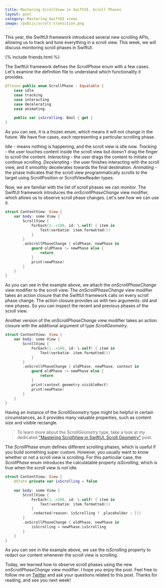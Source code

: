 ```yaml
---
title: Mastering ScrollView in SwiftUI. Scroll Phases
layout: post
category: Mastering SwiftUI views
image: /public/scroll-transition.png
---
```


This year, the SwiftUI framework introduced several new scrolling APIs, allowing us to track and tune everything in a scroll view. This week, we will discuss monitoring scroll phases in SwiftUI.

{% include friends.html %}

The SwiftUI framework defines the *ScrollPhase* enum with a few cases. Let's examine the definition file to understand which functionality it provides.

```swift
@frozen public enum ScrollPhase : Equatable {
    case idle
    case tracking
    case interacting
    case decelerating
    case animating
    
    public var isScrolling: Bool { get }
}
```

As you can see, it is a frozen enum, which means it will not change in the future. We have five cases, each representing a particular scrolling phase.

*Idle* - means nothing is happening, and the scroll view is idle now.
*Tracking* - the user touches content inside the scroll view but doesn't drag the finger to scroll the content. 
*Interacting* - the user drags the content to initiate or continue scrolling.
*Decelerating* - the user finishes interacting with the scroll view, and it smoothly decelerates towards the final destination. 
*Animating* - the phase indicates that the scroll view programmatically scrolls to the target using ScrollPosition or ScrollViewReader types.

Now, we are familiar with the list of scroll phases we can monitor. The SwiftUI framework introduces the *onScrollPhaseChange* view modifier, which allows us to observe scroll phase changes. Let's see how we can use it.

```swift
struct ContentView: View {
    var body: some View {
        ScrollView {
            ForEach(1..<100, id: \.self) { item in
                Text(verbatim: item.formatted())
            }
        }
        .onScrollPhaseChange { oldPhase, newPhase in
            guard oldPhase != newPhase else {
                return
            }
            print(newPhase)
        }
    }
}
```

As you can see in the example above, we attach the *onScrollPhaseChange* view modifier to the scroll view. The *onScrollPhaseChange* view modifier takes an action closure that the SwiftUI framework calls on every scroll phase change. The action closure provides us with two arguments: old and new phases. So you can inspect the recent and previous phases of the scroll view.

Another version of the *onScrollPhaseChange* view modifier takes an action closure with the additional argument of type *ScrollGeometry*. 

```swift
struct ContentView: View {
    var body: some View {
        ScrollView {
            ForEach(1..<100, id: \.self) { item in
                Text(verbatim: item.formatted())
            }
        }
        .onScrollPhaseChange { oldPhase, newPhase, context in
            guard oldPhase != newPhase else {
                return
            }
            print(context.geometry.visibleRect)
            print(newPhase)
        }
    }
}
```

Having an instance of the *ScrollGeometry* type might be helpful in certain circumstances, as it provides many valuable properties, such as content size and visible rectangle.

> To learn more about the *ScrollGeometry* type, take a look at my dedicated ["Mastering ScrollView in SwiftUI. Scroll Geometry"](/2024/06/25/mastering-scrollview-in-swiftui-scroll-geometry/) post.

The *ScrollPhase* enum defines different scrolling phases, which is useful if you build something super custom. However, you usually want to know whether or not a scroll view is scrolling. For this particular case, the *ScrollPhase* enum introduces the calculatable property *isScrolling*, which is true when the scroll view is not idle.

```swift
struct ContentView: View {
    @State private var isScrolling = false
    
    var body: some View {
        ScrollView {
            ForEach(1..<100, id: \.self) { item in
                Text(verbatim: item.formatted())
            }
            .redacted(reason: isScrolling ? .placeholder : [])
        }
        .onScrollPhaseChange { oldPhase, newPhase in
            isScrolling = newPhase.isScrolling
        }
    }
}
```

As you can see in the example above, we use the *isScrolling* property to redact our content whenever the scroll view is scrolling.

Today, we learned how to observe scroll phases using the new *onScrollPhaseChange* view modifier. I hope you enjoy the post. Feel free to follow me on [Twitter](https://twitter.com/mecid) and ask your questions related to this post. Thanks for reading, and see you next week!
